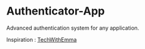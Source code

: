 # Authenticator-App
Advanced authentication system for any application.

Inspiration : [TechWithEmma](https://www.youtube.com/redirect?event=video_description&redir_token=QUFFLUhqblE3UWwwdm1yRTZyQ0c3WTVmQUtxS0x5OTU3d3xBQ3Jtc0trMThnTU44b2dIcWNlcERSNExwbGw0cHQ3aU9CbXpKU1U2SXZ2ZnlRdVNoTmhpc0pnV2U1Q2RDVC16RmFBWmh6cHJoTHA5djlJeHJ2SjF5dXJ4dzBzNUM4MnRkZFNUTEswbnRURGFHWk9uSXBUX0F4WQ&q=https%3A%2F%2Fgithub.com%2FTechWithEmmaYT%2FAdvanced-MERN-Auths-2FA&v=2LRLsMracAY)

